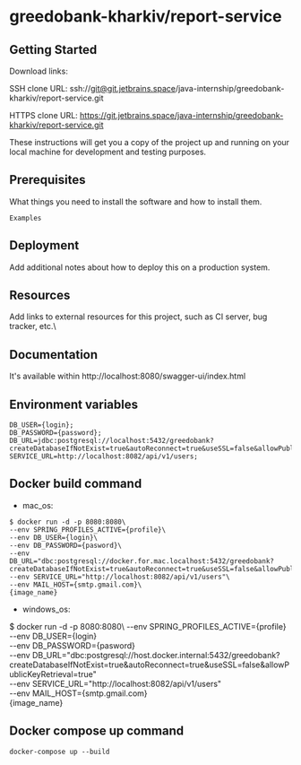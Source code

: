 # greedobank-kharkiv/report-service

## Getting Started

Download links:

SSH clone URL: ssh://git@git.jetbrains.space/java-internship/greedobank-kharkiv/report-service.git

HTTPS clone URL: https://git.jetbrains.space/java-internship/greedobank-kharkiv/report-service.git

These instructions will get you a copy of the project up and running on your local machine for development and testing
purposes.

## Prerequisites

What things you need to install the software and how to install them.

```
Examples
```

## Deployment

Add additional notes about how to deploy this on a production system.

## Resources

Add links to external resources for this project, such as CI server, bug tracker, etc.\

## Documentation

It's available within http://localhost:8080/swagger-ui/index.html

## Environment variables

```
DB_USER={login}; 
DB_PASSWORD={password}; 
DB_URL=jdbc:postgresql://localhost:5432/greedobank?createDatabaseIfNotExist=true&autoReconnect=true&useSSL=false&allowPublicKeyRetrieval=true;
SERVICE_URL=http://localhost:8082/api/v1/users;
```

## Docker build command

* mac_os:

```
$ docker run -d -p 8080:8080\ 
--env SPRING_PROFILES_ACTIVE={profile}\
--env DB_USER={login}\
--env DB_PASSWORD={pasword}\
--env DB_URL="dbc:postgresql://docker.for.mac.localhost:5432/greedobank?createDatabaseIfNotExist=true&autoReconnect=true&useSSL=false&allowPublicKeyRetrieval=true"\
--env SERVICE_URL="http://localhost:8082/api/v1/users"\
--env MAIL_HOST={smtp.gmail.com}\
{image_name}
```

* windows_os:


$ docker run -d -p 8080:8080\ 
--env SPRING_PROFILES_ACTIVE={profile}\
--env DB_USER={login}\
--env DB_PASSWORD={pasword}\
--env DB_URL="dbc:postgresql://host.docker.internal:5432/greedobank?createDatabaseIfNotExist=true&autoReconnect=true&useSSL=false&allowPublicKeyRetrieval=true"\
--env SERVICE_URL="http://localhost:8082/api/v1/users"\
--env MAIL_HOST={smtp.gmail.com}\
{image_name}

## Docker compose up command 
```
docker-compose up --build
```

